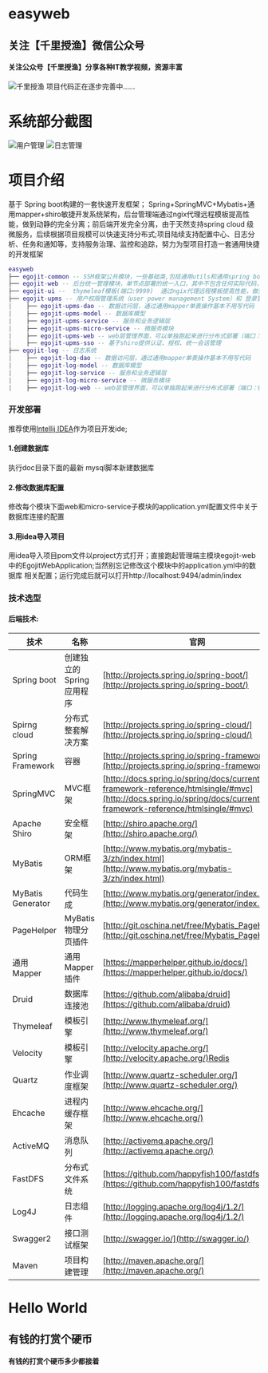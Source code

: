 # easyweb
## 关注【千里授渔】微信公众号
#### 关注公众号【千里授渔】分享各种IT教学视频，资源丰富
![千里授渔](doc/截图/qlshouyu.jpg)
项目代码正在逐步完善中……
# 系统部分截图
![用户管理](doc/截图/用户管理.png)
![日志管理](doc/截图/日志管理.png)
# 项目介绍
 基于 Spring boot构建的一套快速开发框架； Spring+SpringMVC+Mybatis+通用mapper+shiro敏捷开发系统架构，后台管理端通过ngix代理远程模板提高性能，做到动静的完全分离；前后端开发完全分离，由于天然支持spring cloud 级微服务，后续根据项目规模可以快速支持分布式;项目陆续支持配置中心、日志分析、任务和通知等，支持服务治理、监控和追踪，努力为型项目打造一套通用快捷的开发框架
``` lua
easyweb
├── egojit-common -- SSM框架公共模块，一些基础类,包括通用utils和通用spring boot config
├── egojit-web -- 后台统一管理模块，单节点部署的统一入口，其中不包含任何实际代码，实际代码被写在各个模块中（端口：9494）
├── egojit-ui --  thymeleaf模板(端口:9999)  通过ngix代理远程模板提高性能，做到动静的完全分离；前后端开发完全分离
├── egojit-upms -- 用户权限管理系统（user power management System）和 登录管理
|    ├── egojit-upms-dao -- 数据访问层，通过通用mapper单表操作基本不用写代码
|    ├── egojit-upms-model -- 数据库模型
|    ├── egojit-upms-service -- 服务和业务逻辑层
|    ├── egojit-upms-micro-service -- 微服务模块
|    ├── egojit-upms-web -- web层管理界面，可以单独跑起来进行分布式部署（端口：9393）
|    ├── egojit-upms-sso -- 基于shiro提供认证、授权、统一会话管理
├── egojit-log -- 日志系统
|    ├── egojit-log-dao -- 数据访问层，通过通用mapper单表操作基本不用写代码
|    ├── egojit-log-model -- 数据库模型
|    ├── egojit-log-service -- 服务和业务逻辑层
|    ├── egojit-log-micro-service -- 微服务模块
|    ├── egojit-log-web -- web层管理界面，可以单独跑起来进行分布式部署（端口：9595）
```
### 开发部署
推荐使用[Intellij IDEA](http://www.jetbrains.com/idea/)作为项目开发ide;
#### 1.创建数据库
执行doc目录下面的最新 mysql脚本新建数据库
#### 2.修改数据库配置
修改每个模块下面web和micro-service子模块的application.yml配置文件中关于数据库连接的配置
#### 3.用idea导入项目
用idea导入项目pom文件以project方式打开；直接跑起管理端主模块egojit-web中的EgojitWebApplication;当然别忘记修改这个模块中的application.yml中的数据库
相关配置；运行完成后就可以打开http://localhost:9494/admin/index
### 技术选型

#### 后端技术:
技术 | 名称 | 官网
----|------|----
Spring boot | 创建独立的Spring应用程序 |[http://projects.spring.io/spring-boot/](http://projects.spring.io/spring-boot/)
Spirng cloud | 分布式整套解决方案 | [http://projects.spring.io/spring-cloud/](http://projects.spring.io/spring-cloud/)
Spring Framework | 容器  | [http://projects.spring.io/spring-framework/](http://projects.spring.io/spring-framework/)
SpringMVC | MVC框架  | [http://docs.spring.io/spring/docs/current/spring-framework-reference/htmlsingle/#mvc](http://docs.spring.io/spring/docs/current/spring-framework-reference/htmlsingle/#mvc)
Apache Shiro | 安全框架  | [http://shiro.apache.org/](http://shiro.apache.org/)
MyBatis | ORM框架  | [http://www.mybatis.org/mybatis-3/zh/index.html](http://www.mybatis.org/mybatis-3/zh/index.html)
MyBatis Generator | 代码生成  | [http://www.mybatis.org/generator/index.html](http://www.mybatis.org/generator/index.html)
PageHelper | MyBatis物理分页插件  | [http://git.oschina.net/free/Mybatis_PageHelper](http://git.oschina.net/free/Mybatis_PageHelper)
通用Mapper | 通用Mapper插件 | [https://mapperhelper.github.io/docs/](https://mapperhelper.github.io/docs/)
Druid | 数据库连接池  | [https://github.com/alibaba/druid](https://github.com/alibaba/druid)
Thymeleaf | 模板引擎  | [http://www.thymeleaf.org/](http://www.thymeleaf.org/)
Velocity | 模板引擎  | [http://velocity.apache.org/](http://velocity.apache.org/)Redis | 分布式缓存数据库  | [https://redis.io/](https://redis.io/)
Quartz | 作业调度框架  | [http://www.quartz-scheduler.org/](http://www.quartz-scheduler.org/)
Ehcache | 进程内缓存框架  | [http://www.ehcache.org/](http://www.ehcache.org/)
ActiveMQ | 消息队列  | [http://activemq.apache.org/](http://activemq.apache.org/)
FastDFS | 分布式文件系统  | [https://github.com/happyfish100/fastdfs](https://github.com/happyfish100/fastdfs)
Log4J | 日志组件  | [http://logging.apache.org/log4j/1.2/](http://logging.apache.org/log4j/1.2/)
Swagger2 | 接口测试框架  | [http://swagger.io/](http://swagger.io/)
Maven | 项目构建管理  | [http://maven.apache.org/](http://maven.apache.org/)

# Hello World
## 有钱的打赏个硬币
#### 有钱的打赏个硬币多少都接着
